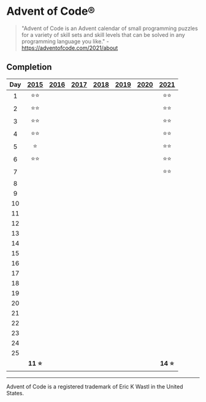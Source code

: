 # Advent of Code®

> "Advent of Code is an Advent calendar of small programming puzzles for a variety of skill sets and skill levels that
> can be solved in any programming language you like." - https://adventofcode.com/2021/about

## Completion

| Day |    [2015]     | [2016] | [2017] | [2018] | [2019] | [2020] |    [2021]     |
|:---:|:-------------:|:------:|:------:|:------:|:------:|:------:|:-------------:|
|  1  | :star::star:  |        |        |        |        |        | :star::star:  |
|  2  | :star::star:  |        |        |        |        |        | :star::star:  |
|  3  | :star::star:  |        |        |        |        |        | :star::star:  |
|  4  | :star::star:  |        |        |        |        |        | :star::star:  |
|  5  |    :star:     |        |        |        |        |        | :star::star:  |
|  6  | :star::star:  |        |        |        |        |        | :star::star:  |
|  7  |               |        |        |        |        |        | :star::star:  |
|  8  |               |        |        |        |        |        |               |
|  9  |               |        |        |        |        |        |               |
| 10  |               |        |        |        |        |        |               |
| 11  |               |        |        |        |        |        |               |
| 12  |               |        |        |        |        |        |               |
| 13  |               |        |        |        |        |        |               |
| 14  |               |        |        |        |        |        |               |
| 15  |               |        |        |        |        |        |               |
| 16  |               |        |        |        |        |        |               |
| 17  |               |        |        |        |        |        |               |
| 18  |               |        |        |        |        |        |               |
| 19  |               |        |        |        |        |        |               |
| 20  |               |        |        |        |        |        |               |
| 21  |               |        |        |        |        |        |               |
| 22  |               |        |        |        |        |        |               |
| 23  |               |        |        |        |        |        |               |
| 24  |               |        |        |        |        |        |               |
| 25  |               |        |        |        |        |        |               |
|     | **11 :star:** |        |        |        |        |        | **14 :star:** |

---

Advent of Code is a registered trademark of Eric K Wastl in the United States.

[2015]: https://adventofcode.com/2015

[2016]: https://adventofcode.com/2016

[2017]: https://adventofcode.com/2017

[2018]: https://adventofcode.com/2018

[2019]: https://adventofcode.com/2019

[2020]: https://adventofcode.com/2020

[2021]: https://adventofcode.com/2021
